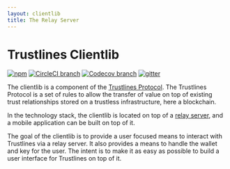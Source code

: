 ```yaml
---
layout: clientlib
title: The Relay Server
---
```


# Trustlines Clientlib

[![npm](https://img.shields.io/npm/v/trustlines-clientlib.svg)](https://www.npmjs.com/package/trustlines-clientlib)
[![CircleCI branch](https://img.shields.io/circleci/project/github/trustlines-protocol/clientlib/master.svg)](https://circleci.com/gh/trustlines-protocol/clientlib)
[![Codecov branch](https://img.shields.io/codecov/c/github/trustlines-protocol/clientlib/master.svg)](https://codecov.io/gh/trustlines-protocol/clientlib)
[![gitter](https://badges.gitter.im/Join%20Chat.svg)](https://gitter.im/trustlines/community)

The clientlib is a component of the [Trustlines Protocol](https://trustlines.foundation/protocol.html).
The Trustlines Protocol is a set of rules to allow the transfer of value on top of existing trust
relationships stored on a trustless infrastructure, here a blockchain.

In the technology stack, the clientlib is located on top of a [relay server](https://github.com/trustlines-protocol/relay),
and a mobile application can be built on top of it.

The goal of the clientlib is to provide a user focused means to interact with Trustlines via a relay server.
It also provides a means to handle the wallet and key for the user.
The intent is to make it as easy as possible to build a user interface for Trustlines on top of it.

